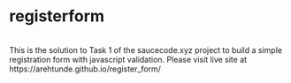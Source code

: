 # registerform
<br>
This is the solution to Task 1 of the saucecode.xyz project to build a simple registration form with javascript validation.
Please visit live site at https://arehtunde.github.io/register_form/
